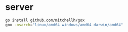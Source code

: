 # server

```bash
go install github.com/mitchellh/gox
gox -osarch="linux/amd64 windows/amd64 darwin/amd64" 
```
